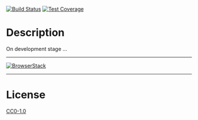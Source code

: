 <!-- Markdown Docs: -->
<!-- https://guides.github.com/features/mastering-markdown/#GitHub-flavored-markdown -->
<!-- https://daringfireball.net/projects/markdown/basics -->
<!-- https://daringfireball.net/projects/markdown/syntax -->

<!-- [![NPM Version][npm-image]][npm-url] -->
<!-- [![NPM Downloads][downloads-image]][downloads-url] -->
<!-- [![Node.js Version][node-version-image]][node-version-url] -->
[![Build Status][travis-image]][travis-url]
[![Test Coverage][coveralls-image]][coveralls-url]

# Description

On development stage ...

---

[![BrowserStack](https://i.imgur.com/cOdhMed.png)](https://www.browserstack.com/)

---

# License

[CC0-1.0](LICENSE)

[npm-image]: https://img.shields.io/npm/v/tree-state-manager.svg
[npm-url]: https://npmjs.org/package/tree-state-manager
[node-version-image]: https://img.shields.io/node/v/tree-state-manager.svg
[node-version-url]: https://nodejs.org/en/download/
[travis-image]: https://travis-ci.org/NikolayMakhonin/tree-state-manager.svg
[travis-url]: https://travis-ci.org/NikolayMakhonin/tree-state-manager
[coveralls-image]: https://coveralls.io/repos/github/NikolayMakhonin/tree-state-manager/badge.svg?branch=develop
[coveralls-url]: https://coveralls.io/github/NikolayMakhonin/tree-state-manager?branch=develop
[downloads-image]: https://img.shields.io/npm/dm/tree-state-manager.svg
[downloads-url]: https://npmjs.org/package/tree-state-manager
[npm-url]: https://npmjs.org/package/tree-state-manager
